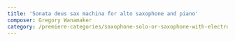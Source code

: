 ```yaml
---
title: 'Sonata deus sax machina for alto saxophone and piano'
composer: Gregory Wanamaker
category: /premiere-categories/saxophone-solo-or-saxophone-with-electronics-piano-or-orchestra
---
```

